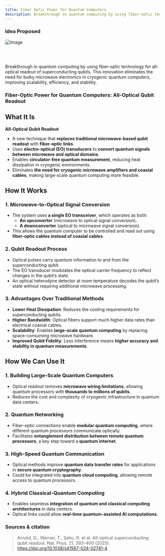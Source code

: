 ```yaml
---
title: Fiber Optic Power for Quantum Computers
description: Breakthrough in quantum computing by using fiber-optic technology for all-optical readout of superconducting qubits.
---
```

### Idea Proposed

![Image](https://github.com/user-attachments/assets/734704d9-43f2-4d44-93e6-a3f3f2032aad)

<br>
<br>

Breakthrough in quantum computing by using fiber-optic technology for all-optical readout of superconducting qubits. This innovation eliminates the need for bulky microwave electronics in cryogenic quantum computers, improving scalability, efficiency, and stability.

### **Fiber-Optic Power for Quantum Computers: All-Optical Qubit Readout**  

## **What It Is**  

**All-Optical Qubit Readout**
- A new technique that **replaces traditional microwave-based qubit readout** with **fiber-optic links**.  
- Uses **electro-optical (EO) transducers** to **convert quantum signals between microwave and optical domains**.  
- Enables **circulator-free quantum measurement**, reducing heat dissipation in cryogenic environments.  
- Eliminates **the need for cryogenic microwave amplifiers and coaxial cables**, making large-scale quantum computing more feasible.  


## **How It Works**  
### **1. Microwave-to-Optical Signal Conversion**
- The system uses **a single EO transceiver**, which operates as both:
  - **An upconverter** (microwave to optical signal conversion).
  - **A downconverter** (optical to microwave signal conversion).  
- This allows the quantum computer to be controlled and read out using **fiber-optic cables instead of coaxial cables**.

### **2. Qubit Readout Process**
- Optical pulses carry quantum information to and from the superconducting qubit.  
- The EO transducer modulates the optical carrier frequency to reflect changes in the qubit’s state.  
- An optical heterodyne detector at room temperature decodes the qubit’s state without requiring additional microwave processing.  

### **3. Advantages Over Traditional Methods**
- **Lower Heat Dissipation**: Reduces the cooling requirements for superconducting qubits.  
- **Higher Bandwidth**: Optical fibers support much higher data rates than electrical coaxial cables.  
- **Scalability**: Enables **large-scale quantum computing** by replacing space-consuming microwave hardware.  
- **Improved Qubit Fidelity**: Less interference means **higher accuracy and stability in quantum measurements**.


## **How We Can Use It**  
### **1. Building Large-Scale Quantum Computers**
- Optical readout removes **microwave wiring limitations**, allowing quantum processors with **thousands to millions of qubits**.  
- Reduces the cost and complexity of cryogenic infrastructure in quantum data centers.

### **2. Quantum Networking**
- Fiber-optic connections enable **modular quantum computing**, where different quantum processors communicate optically.  
- Facilitates **entanglement distribution between remote quantum processors**, a key step toward a **quantum internet**.

### **3. High-Speed Quantum Communication**
- Optical methods improve **quantum data transfer rates** for applications in **secure quantum cryptography**.  
- Could be integrated into **quantum cloud computing**, allowing remote access to quantum processors.

### **4. Hybrid Classical-Quantum Computing**
- Enables seamless **integration of quantum and classical computing architectures** in data centers.  
- Optical links could allow **real-time quantum-assisted AI computations**.

### Sources & citation

> Arnold, G., Werner, T., Sahu, R. et al. All-optical superconducting qubit readout. Nat. Phys. 21, 393–400 (2025). https://doi.org/10.1038/s41567-024-02741-4
